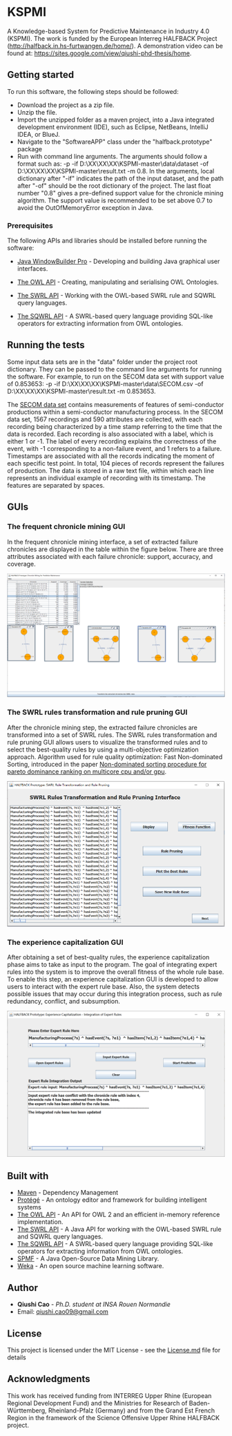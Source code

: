 # KSPMI

A Knowledge-based System for Predictive Maintenance in Industry 4.0 (KSPMI). The work is funded by the European Interreg HALFBACK Project (http://halfback.in.hs-furtwangen.de/home/). A demonstration video can be found at: https://sites.google.com/view/qiushi-phd-thesis/home.

## Getting started

To run this software, the following steps should be followed:

* Download the project as a zip file.
* Unzip the file.
* Import the unzipped folder as a maven project, into a Java integrated development environment (IDE), such as Eclipse, NetBeans, IntelliJ IDEA, or BlueJ.
* Navigate to the "SoftwareAPP" class under the "halfback.prototype" package
* Run with command line arguments. The arguments should follow a format such as: -p -if D:\XX\XX\XX\KSPMI-master\data\dataset -of D:\XX\XX\XX\KSPMI-master\result.txt -m 0.8. In the arguments, local dictionary after "-if" indicates the path of the input dataset, and the path after "-of" should be the root dictionary of the project. The last float number "0.8" gives a pre-defined support value for the chronicle mining algorithm. The support value is recommended to be set above 0.7 to avoid the OutOfMemoryError exception in Java.

### Prerequisites

The following APIs and libraries should be installed before running the software:

* [Java WindowBuilder Pro](https://www.eclipse.org/windowbuilder/download.php) - Developing and building Java graphical user interfaces.

* [The OWL API](http://owlapi.sourceforge.net/) - Creating, manipulating and serialising OWL Ontologies.

* [The SWRL API](https://github.com/protegeproject/swrlapi) - Working with the OWL-based SWRL rule and SQWRL query languages.

* [The SQWRL API](https://github.com/protegeproject/swrlapi/wiki/SQWRL) - A SWRL-based query language providing SQL-like operators for extracting information from OWL ontologies.

## Running the tests

Some input data sets are in the "data" folder under the project root dictionary. They can be passed to the command line arguments for running the software. For example, to run on the SECOM data set with support value of 0.853653: -p -if D:\XX\XX\XX\KSPMI-master\data\SECOM.csv -of D:\XX\XX\XX\KSPMI-master\result.txt -m 0.853653.

The [SECOM data set](https://archive.ics.uci.edu/ml/datasets/SECOM) contains measurements of features of semi-conductor productions within a semi-conductor manufacturing process. In the SECOM data set, 1567 recordings and 590 attributes are collected, with each recording being characterized by a time stamp referring to the time that the data is recorded. Each recording is also associated with a label, which is either 1 or -1. The label of every recording explains the correctness of the event, with -1 corresponding to a non-failure event, and 1 refers to a failure. Timestamps are associated with all the records indicating the moment of each specific test point. In total, 104 pieces of records represent the failures of production. The data is stored in a raw text file, within which each line represents an individual example of recording with its timestamp. The features are separated by spaces.

## GUIs
### The frequent chronicle mining GUI
In the frequent chronicle mining interface, a set of extracted failure chronicles are displayed in the table within the figure below. There are three attributes associated with each failure chronicle: support, accuracy, and coverage.

![Alt text](https://github.com/caoppg/KSPMI/blob/master/Screenshots/chroniclemininginterface.PNG?raw=true "The frequent chronicle mining GUI")

### The SWRL rules transformation and rule pruning GUI
After the chronicle mining step, the extracted failure chronicles are transformed into a set of SWRL rules. The SWRL rules transformation and rule pruning GUI allows users to visualize the transformed rules and to select the best-quality rules by using a multi-objective optimization approach. Algorithm used for rule quality optimization: Fast Non-dominated Sorting, introduced in the paper [Non-dominated sorting procedure for pareto dominance ranking on multicore cpu and/or gpu](https://link.springer.com/article/10.1007/s10898-016-0468-7).

![Alt text](https://github.com/caoppg/KSPMI/blob/master/Screenshots/rulegenerationinterface.PNG?raw=true "The SWRL rules transformation and rule pruning GUI")

### The experience capitalization GUI
After obtaining a set of best-quality rules, the experience capitalization phase aims to take as input to the program. The goal of integrating expert rules into the system is to improve the overall fitness of the whole rule base. To enable this step, an experience capitalization GUI is developed to allow users to interact with the expert rule base. Also, the system detects possible issues that may occur during this integration process, such as rule redundancy, conflict, and subsumption.

![Alt text](https://github.com/caoppg/KSPMI/blob/master/Screenshots/ExperienceCapGUI.PNG?raw=true "The experience capitalization GUI")

## Built with

* [Maven](https://maven.apache.org/) - Dependency Management
* [Protégé](https://protege.stanford.edu/) - An ontology editor and framework for building intelligent systems
* [The OWL API](http://owlapi.sourceforge.net/) - An API for OWL 2 and an efficient in-memory reference implementation.
* [The SWRL API](https://github.com/protegeproject/swrlapi) - A Java API for working with the OWL-based SWRL rule and SQWRL query languages.
* [The SQWRL API](https://github.com/protegeproject/swrlapi/wiki/SQWRL) - A SWRL-based query language providing SQL-like operators for extracting information from OWL ontologies.
* [SPMF](https://www.philippe-fournier-viger.com/spmf/index.php?link=download.php) - A Java Open-Source Data Mining Library.
* [Weka](https://www.cs.waikato.ac.nz/ml/weka/) - An open source machine learning software.

## Author

* **Qiushi Cao** - *Ph.D. student at INSA Rouen Normandie* 
* Email: qiushi.cao09@gmail.com

## License
This project is licensed under the MIT License - see the [License.md](License) file for details

## Acknowledgments
This work has received funding from INTERREG Upper Rhine (European Regional Development Fund) and the
Ministries for Research of Baden-Württemberg, Rheinland-Pfalz (Germany) and from the Grand Est French Region
in the framework of the Science Offensive Upper Rhine HALFBACK project.
